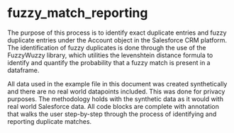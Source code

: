 # fuzzy_match_reporting

The purpose of this process is to identify exact duplicate entries and fuzzy duplicate entries under the Account object in the Salesforce CRM platform.
The identification of fuzzy duplicates is done through the use of the FuzzyWuzzy library, which utilities the levenshtein distance formula to identify
and quantify the probability that a fuzzy match is present in a dataframe. 

All data used in the example file in this document was created synthetically and there are no real world datapoints included. This was done for 
privacy purposes. The methodology holds with the synthetic data as it would with real world Salesforce data. All code blocks are complete with 
annotation that walks the user step-by-step through the process of identifying and reporting duplicate matches. 
